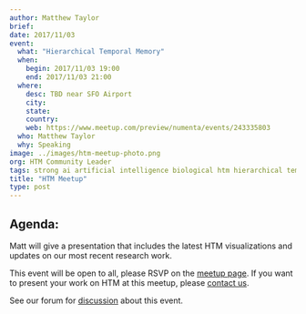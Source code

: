 ```yaml
---
author: Matthew Taylor
brief:
date: 2017/11/03
event:
  what: "Hierarchical Temporal Memory"
  when:
    begin: 2017/11/03 19:00
    end: 2017/11/03 21:00
  where:
    desc: TBD near SFO Airport
    city:
    state:
    country: 
    web: https://www.meetup.com/preview/numenta/events/243335803
  who: Matthew Taylor
  why: Speaking
image: ../images/htm-meetup-photo.png
org: HTM Community Leader
tags: strong ai artificial intelligence biological htm hierarchical temporal memory computing strangeloop brain
title: "HTM Meetup"
type: post
---
```

## Agenda:
Matt will give a presentation that includes the latest HTM visualizations and updates on our most recent research work.

This event will be open to all, please RSVP on the [meetup page](https://www.meetup.com/preview/numenta/events/243335803). If you want to present your work on HTM at this meetup, please [contact us](mailto:marketing@numenta.com?subject=Interested%20in%20presenting%20at%20the%20HTM%20Meetup).

See our forum for [discussion](https://discourse.numenta.org/t/htm-meetup-planning-november-3-in-sf/2830) about this event.

